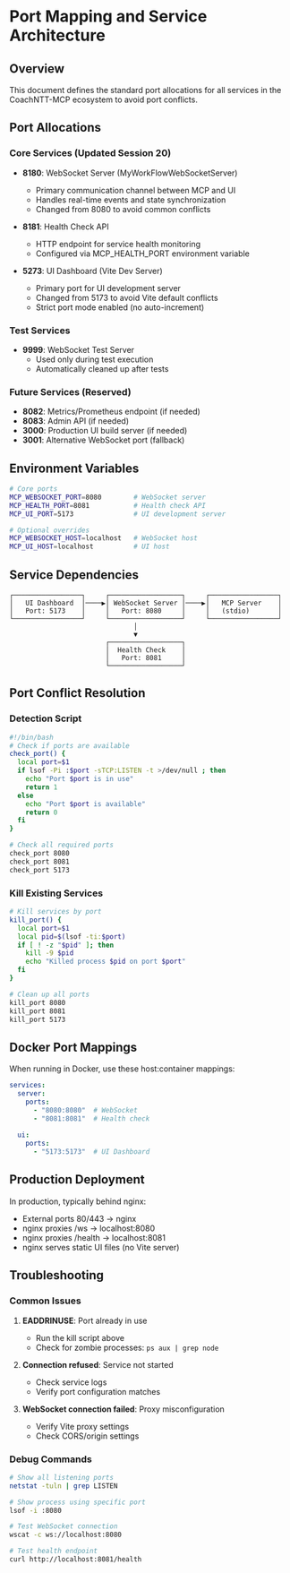 # Port Mapping and Service Architecture

## Overview
This document defines the standard port allocations for all services in the CoachNTT-MCP ecosystem to avoid port conflicts.

## Port Allocations

### Core Services (Updated Session 20)
- **8180**: WebSocket Server (MyWorkFlowWebSocketServer)
  - Primary communication channel between MCP and UI
  - Handles real-time events and state synchronization
  - Changed from 8080 to avoid common conflicts
  
- **8181**: Health Check API
  - HTTP endpoint for service health monitoring
  - Configured via MCP_HEALTH_PORT environment variable
  
- **5273**: UI Dashboard (Vite Dev Server)
  - Primary port for UI development server
  - Changed from 5173 to avoid Vite default conflicts
  - Strict port mode enabled (no auto-increment)

### Test Services
- **9999**: WebSocket Test Server
  - Used only during test execution
  - Automatically cleaned up after tests

### Future Services (Reserved)
- **8082**: Metrics/Prometheus endpoint (if needed)
- **8083**: Admin API (if needed)
- **3000**: Production UI build server (if needed)
- **3001**: Alternative WebSocket port (fallback)

## Environment Variables
```bash
# Core ports
MCP_WEBSOCKET_PORT=8080        # WebSocket server
MCP_HEALTH_PORT=8081           # Health check API
MCP_UI_PORT=5173               # UI development server

# Optional overrides
MCP_WEBSOCKET_HOST=localhost   # WebSocket host
MCP_UI_HOST=localhost          # UI host
```

## Service Dependencies
```
┌─────────────────┐     ┌──────────────────┐     ┌─────────────────┐
│   UI Dashboard  │────▶│ WebSocket Server │────▶│   MCP Server    │
│   Port: 5173    │     │   Port: 8080     │     │   (stdio)       │
└─────────────────┘     └──────────────────┘     └─────────────────┘
                               │
                               ▼
                        ┌──────────────────┐
                        │  Health Check    │
                        │   Port: 8081     │
                        └──────────────────┘
```

## Port Conflict Resolution

### Detection Script
```bash
#!/bin/bash
# Check if ports are available
check_port() {
  local port=$1
  if lsof -Pi :$port -sTCP:LISTEN -t >/dev/null ; then
    echo "Port $port is in use"
    return 1
  else
    echo "Port $port is available"
    return 0
  fi
}

# Check all required ports
check_port 8080
check_port 8081
check_port 5173
```

### Kill Existing Services
```bash
# Kill services by port
kill_port() {
  local port=$1
  local pid=$(lsof -ti:$port)
  if [ ! -z "$pid" ]; then
    kill -9 $pid
    echo "Killed process $pid on port $port"
  fi
}

# Clean up all ports
kill_port 8080
kill_port 8081
kill_port 5173
```

## Docker Port Mappings
When running in Docker, use these host:container mappings:
```yaml
services:
  server:
    ports:
      - "8080:8080"  # WebSocket
      - "8081:8081"  # Health check
  
  ui:
    ports:
      - "5173:5173"  # UI Dashboard
```

## Production Deployment
In production, typically behind nginx:
- External ports 80/443 → nginx
- nginx proxies /ws → localhost:8080
- nginx proxies /health → localhost:8081
- nginx serves static UI files (no Vite server)

## Troubleshooting

### Common Issues
1. **EADDRINUSE**: Port already in use
   - Run the kill script above
   - Check for zombie processes: `ps aux | grep node`
   
2. **Connection refused**: Service not started
   - Check service logs
   - Verify port configuration matches
   
3. **WebSocket connection failed**: Proxy misconfiguration
   - Verify Vite proxy settings
   - Check CORS/origin settings

### Debug Commands
```bash
# Show all listening ports
netstat -tuln | grep LISTEN

# Show process using specific port
lsof -i :8080

# Test WebSocket connection
wscat -c ws://localhost:8080

# Test health endpoint
curl http://localhost:8081/health
```